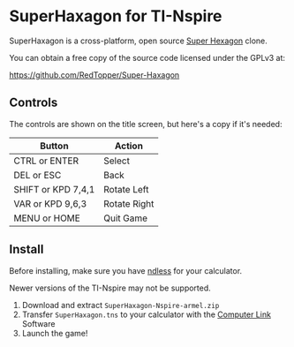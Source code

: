 # SuperHaxagon for TI-Nspire

SuperHaxagon is a cross-platform, open source [Super Hexagon](http://superhexagon.com/) clone.

You can obtain a free copy of the source code licensed under the GPLv3 at:

https://github.com/RedTopper/Super-Haxagon

## Controls

The controls are shown on the title screen, but here's a copy if it's needed:

| Button             | Action       |
|--------------------|--------------| 
| CTRL  or ENTER     | Select       |
| DEL   or ESC       | Back         |
| SHIFT or KPD 7,4,1 | Rotate Left  |
| VAR   or KPD 9,6,3 | Rotate Right |
| MENU  or HOME      | Quit Game    |

## Install

Before installing, make sure you have [ndless](https://ndless.me/) for your calculator.

Newer versions of the TI-Nspire may not be supported.

1. Download and extract `SuperHaxagon-Nspire-armel.zip`
2. Transfer `SuperHaxagon.tns` to your calculator with the [Computer Link](https://education.ti.com/en/products/computer-software/ti-nspire-computer-link) Software
3. Launch the game!
